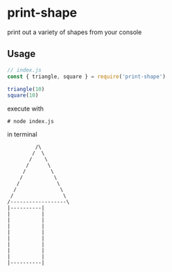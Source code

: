 # print-shape

print out a variety of shapes from your console

## Usage
```js
// index.js
const { triangle, square } = require('print-shape')

triangle(10)
square(10)
```

execute with
```
# node index.js
```

in terminal
```
         /\
        /  \
       /    \
      /      \
     /        \
    /          \
   /            \
  /              \
 /                \
/------------------\
|----------|
|          |
|          |
|          |
|          |
|          |
|          |
|          |
|          |
|----------|
```

